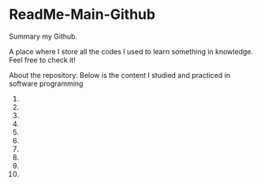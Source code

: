 # ReadMe-Main-Github
Summary my Github.
  

A place where I store all the codes I used to learn something in knowledge. Feel free to check it!

About the repository:
Below is the content I studied and practiced in software programming

1.
2.
3.
4.
5.

6.
7.
8.
9.
10.



